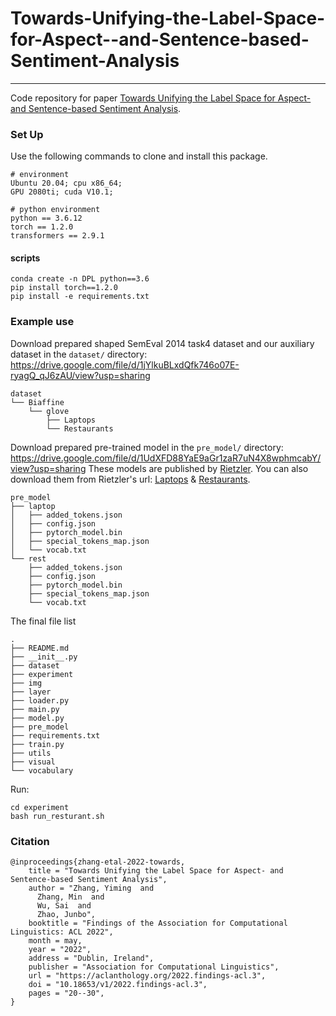 # Towards-Unifying-the-Label-Space-for-Aspect--and-Sentence-based-Sentiment-Analysis
---
Code repository for paper [Towards Unifying the Label Space for Aspect- and Sentence-based Sentiment Analysis](https://aclanthology.org/2022.findings-acl.3/).



<!-- <p align="center"><img width="85%" src="imgs/shaping_main.png" /></p> -->



### Set Up
Use the following commands to clone and install this package. 

```
# environment
Ubuntu 20.04; cpu x86_64; 
GPU 2080ti; cuda V10.1;

# python environment
python == 3.6.12
torch == 1.2.0
transformers == 2.9.1
```
#### scripts
```
conda create -n DPL python==3.6
pip install torch==1.2.0
pip install -e requirements.txt
```


### Example use

Download prepared shaped SemEval 2014 task4 dataset and our auxiliary dataset in the ```dataset/``` directory: https://drive.google.com/file/d/1jYlkuBLxdQfk746o07E-ryagQ_qJ6zAU/view?usp=sharing  
```
dataset
└── Biaffine
    └── glove
        ├── Laptops
        └── Restaurants
```

Download prepared pre-trained model in the ```pre_model/``` directory: https://drive.google.com/file/d/1UdXFD88YaE9aGr1zaR7uN4X8wphmcabY/view?usp=sharing
These models are published by [Rietzler](https://github.com/deepopinion/domain-adapted-atsc). You can also download them from Rietzler's url: [Laptops](https://drive.google.com/file/d/1I2hOyi120Fwn2cApfVwjaOw782IGjWS8/view) & [Restaurants](https://drive.google.com/file/d/1DmVrhKQx74p1U5c7oq6qCTVxGIpgvp1c/view).
```
pre_model
├── laptop
│   ├── added_tokens.json
│   ├── config.json
│   ├── pytorch_model.bin
│   ├── special_tokens_map.json
│   └── vocab.txt
└── rest
    ├── added_tokens.json
    ├── config.json
    ├── pytorch_model.bin
    ├── special_tokens_map.json
    └── vocab.txt
```

The final file list
```
.
├── README.md
├── __init__.py
├── dataset
├── experiment
├── img
├── layer
├── loader.py
├── main.py
├── model.py
├── pre_model
├── requirements.txt
├── train.py
├── utils
├── visual
└── vocabulary
```

Run:
```
cd experiment
bash run_resturant.sh
```


### Citation
```
@inproceedings{zhang-etal-2022-towards,
    title = "Towards Unifying the Label Space for Aspect- and Sentence-based Sentiment Analysis",
    author = "Zhang, Yiming  and
      Zhang, Min  and
      Wu, Sai  and
      Zhao, Junbo",
    booktitle = "Findings of the Association for Computational Linguistics: ACL 2022",
    month = may,
    year = "2022",
    address = "Dublin, Ireland",
    publisher = "Association for Computational Linguistics",
    url = "https://aclanthology.org/2022.findings-acl.3",
    doi = "10.18653/v1/2022.findings-acl.3",
    pages = "20--30",
}
```

